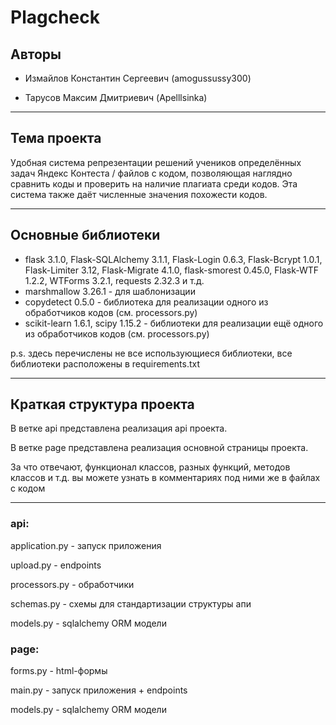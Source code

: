 # Plagcheck

## Авторы

* Измайлов Константин Сергеевич (amogussussy300)

* Тарусов Максим Дмитриевич (Apelllsinka)

----

## Тема проекта

Удобная система репрезентации решений учеников определённых задач Яндекс Контеста / файлов с кодом, позволяющая наглядно сравнить коды и проверить на наличие плагиата среди кодов.
Эта система также даёт численные значения похожести кодов.

----

## Основные библиотеки

* flask 3.1.0, Flask-SQLAlchemy 3.1.1, Flask-Login 0.6.3, Flask-Bcrypt 1.0.1, Flask-Limiter 3.12, Flask-Migrate 4.1.0, flask-smorest 0.45.0, Flask-WTF 1.2.2, WTForms 3.2.1, requests 2.32.3 и т.д.
* marshmallow 3.26.1 - для шаблонизации
* copydetect 0.5.0 - библиотека для реализации одного из обработчиков кодов (см. processors.py)
* scikit-learn 1.6.1, scipy 1.15.2 - библиотеки для реализации ещё одного из обработчиков кодов (см. processors.py)

p.s. здесь перечислены не все использующиеся библиотеки, все библиотеки расположены в requirements.txt

----

## Краткая структура проекта

В ветке api представлена реализация api проекта.

В ветке page представлена реализация основной страницы проекта.

За что отвечают, функционал классов, разных функций, методов классов и т.д. вы можете узнать в комментариях под ними же в файлах с кодом

----
### api:

application.py - запуск приложения

upload.py - endpoints

processors.py - обработчики

schemas.py - схемы для стандартизации структуры апи

models.py - sqlalchemy ORM модели

### page:

forms.py - html-формы

main.py - запуск приложения + endpoints

models.py - sqlalchemy ORM модели
